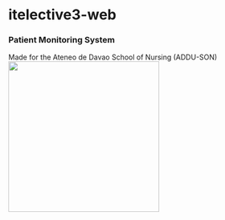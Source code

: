# itelective3-web

### Patient Monitoring System

Made for the Ateneo de Davao School of Nursing (ADDU-SON) 
<img src="https://user-images.githubusercontent.com/103469969/209050078-d8483086-c632-48ec-a8b6-ccaf9ef361bb.png" style= "width 300px; height: 300px">

